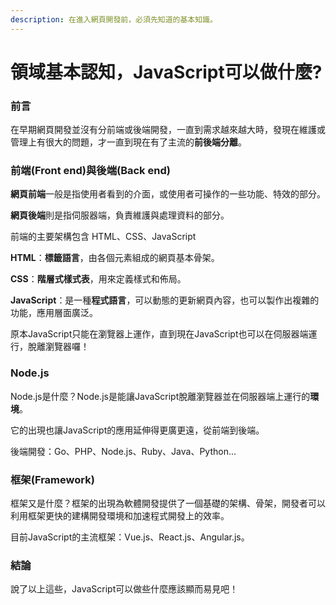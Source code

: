 ```yaml
---
description: 在進入網頁開發前，必須先知道的基本知識。
---
```


# 領域基本認知，JavaScript可以做什麼?

### 前言

在早期網頁開發並沒有分前端或後端開發，一直到需求越來越大時，發現在維護或管理上有很大的問題，才一直到現在有了主流的**前後端分離**。

### 前端(Front end)與後端(Back end)

**網頁前端**一般是指使用者看到的介面，或使用者可操作的一些功能、特效的部分。

**網頁後端**則是指伺服器端，負責維護與處理資料的部分。

前端的主要架構包含 HTML、CSS、JavaScript

**HTML**：**標籤語言**，由各個元素組成的網頁基本骨架。

**CSS**：**階層式樣式表**，用來定義樣式和佈局。

**JavaScript**：是一種**程式語言**，可以動態的更新網頁內容，也可以製作出複雜的功能，應用層面廣泛。

原本JavaScript只能在瀏覽器上運作，直到現在JavaScript也可以在伺服器端運行，脫離瀏覽器囉！

### Node.js

Node.js是什麼？Node.js是能讓JavaScript脫離瀏覽器並在伺服器端上運行的**環境**。

它的出現也讓JavaScript的應用延伸得更廣更遠，從前端到後端。

後端開發：Go、PHP、Node.js、Ruby、Java、Python...

### 框架(Framework)

框架又是什麼？框架的出現為軟體開發提供了一個基礎的架構、骨架，開發者可以利用框架更快的建構開發環境和加速程式開發上的效率。

目前JavaScript的主流框架：Vue.js、React.js、Angular.js。

### 結論

說了以上這些，JavaScript可以做些什麼應該顯而易見吧！
